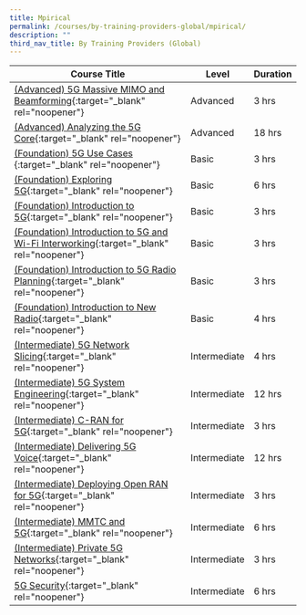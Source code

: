 ```yaml
---
title: Mpirical
permalink: /courses/by-training-providers-global/mpirical/
description: ""
third_nav_title: By Training Providers (Global)
---
```

|Course Title  | Level | Duration |
| - | - | - | 
|[(Advanced) 5G Massive MIMO and Beamforming](https://www.mpirical.com/courses/5g-massive-mimo-and-beamforming){:target="_blank" rel="noopener"} |Advanced|3 hrs |
|[(Advanced) Analyzing the 5G Core](https://www.mpirical.com/courses/analyzing-the-5g-core){:target="_blank" rel="noopener"} |Advanced|18 hrs |
|[(Foundation) 5G Use Cases ](https://www.mpirical.com/courses/5g-use-cases){:target="_blank" rel="noopener"} |Basic|3 hrs |
|[(Foundation) Exploring 5G](https://www.mpirical.com/courses/exploring-5g){:target="_blank" rel="noopener"} |Basic|6 hrs |
|[(Foundation) Introduction to 5G](https://www.mpirical.com/courses/introduction-to-5g){:target="_blank" rel="noopener"} |Basic|3 hrs |
|[(Foundation) Introduction to 5G and Wi-Fi Interworking](https://www.mpirical.com/courses/introduction-to-5g-and-wi-fi-interworking){:target="_blank" rel="noopener"} |Basic|3 hrs |
|[(Foundation) Introduction to 5G Radio Planning](https://www.mpirical.com/courses/introduction-to-5g-radio-planning){:target="_blank" rel="noopener"} |Basic|3 hrs |
|[(Foundation) Introduction to New Radio](https://www.mpirical.com/courses/introduction-to-new-radio){:target="_blank" rel="noopener"} |Basic|4 hrs |
|[(Intermediate) 5G Network Slicing](https://www.mpirical.com/courses/5g-network-slicing-updated-2022){:target="_blank" rel="noopener"} |Intermediate|4 hrs |
|[(Intermediate) 5G System Engineering](https://www.mpirical.com/courses/5g-system-engineering-updated-live){:target="_blank" rel="noopener"} |Intermediate|12 hrs |
|[(Intermediate) C-RAN for 5G](https://www.mpirical.com/courses/c-ran-for-5g){:target="_blank" rel="noopener"} |Intermediate|3 hrs |
|[(Intermediate) Delivering 5G Voice](https://www.mpirical.com/courses/delivering-5g-voice){:target="_blank" rel="noopener"} |Intermediate|12 hrs |
|[(Intermediate) Deploying Open RAN for 5G](https://www.mpirical.com/courses/deploying-open-ran-for-5g){:target="_blank" rel="noopener"} |Intermediate|3 hrs |
|[(Intermediate) MMTC and 5G](https://www.mpirical.com/courses/mmtc-and-5g){:target="_blank" rel="noopener"} |Intermediate|6 hrs |
|[(Intermediate) Private 5G Networks](https://www.mpirical.com/courses/private-5g-networks){:target="_blank" rel="noopener"} |Intermediate|3 hrs |
|[5G Security](https://www.mpirical.com/courses/5g-security){:target="_blank" rel="noopener"} |Intermediate|6 hrs |